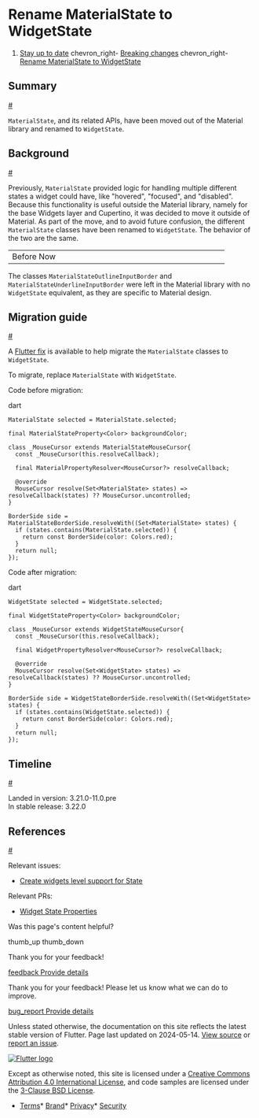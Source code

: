 Rename MaterialState to WidgetState
===================================

1. [Stay up to date](/release) chevron\_right- [Breaking changes](/release/breaking-changes) chevron\_right- [Rename MaterialState to WidgetState](/release/breaking-changes/material-state)

Summary
-------

[#](#summary)

`MaterialState`, and its related APIs, have been moved out of the Material library and renamed to `WidgetState`.

Background
----------

[#](#background)

Previously, `MaterialState` provided logic for handling multiple different states a widget could have, like "hovered", "focused", and "disabled". Because this functionality is useful outside the Material library, namely for the base Widgets layer and Cupertino, it was decided to move it outside of Material. As part of the move, and to avoid future confusion, the different `MaterialState` classes have been renamed to `WidgetState`. The behavior of the two are the same.

|  |  |  |  |  |  |  |  |  |  |  |  |  |  |  |  |  |  |  |  |  |  |
| --- | --- | --- | --- | --- | --- | --- | --- | --- | --- | --- | --- | --- | --- | --- | --- | --- | --- | --- | --- | --- | --- |
| Before Now|  |  |  |  |  |  |  |  |  |  |  |  |  |  |  |  |  |  |  |  | | --- | --- | --- | --- | --- | --- | --- | --- | --- | --- | --- | --- | --- | --- | --- | --- | --- | --- | --- | --- | | `MaterialState` `WidgetState`| `MaterialStatePropertyResolver` `WidgetStatePropertyResolver`| `MaterialStateColor` `WidgetStateColor`| `MaterialStateMouseCursor` `WidgetStateColorMouseCursor`| `MaterialStateBorderSide` `WidgetStateBorderSide`| `MaterialStateOutlinedBorder` `WidgetStateOutlinedBorder`| `MaterialStateTextStyle` `WidgetStateTextStyle`| `MaterialStateProperty` `WidgetStateProperty`| `MaterialStatePropertyAll` `WidgetStatePropertyAll`| `MaterialStatesController` `WidgetStatesController` | | | | | | | | | | | | | | | | | | | | | |

The classes `MaterialStateOutlineInputBorder` and `MaterialStateUnderlineInputBorder` were left in the Material library with no `WidgetState` equivalent, as they are specific to Material design.

Migration guide
---------------

[#](#migration-guide)

A [Flutter fix](/tools/flutter-fix) is available to help migrate the `MaterialState` classes to `WidgetState`.

To migrate, replace `MaterialState` with `WidgetState`.

Code before migration:

dart

```
MaterialState selected = MaterialState.selected;

final MaterialStateProperty<Color> backgroundColor;

class _MouseCursor extends MaterialStateMouseCursor{
  const _MouseCursor(this.resolveCallback);

  final MaterialPropertyResolver<MouseCursor?> resolveCallback;

  @override
  MouseCursor resolve(Set<MaterialState> states) => resolveCallback(states) ?? MouseCursor.uncontrolled;
}

BorderSide side = MaterialStateBorderSide.resolveWith((Set<MaterialState> states) {
  if (states.contains(MaterialState.selected)) {
    return const BorderSide(color: Colors.red);
  }
  return null;
});
```

Code after migration:

dart

```
WidgetState selected = WidgetState.selected;

final WidgetStateProperty<Color> backgroundColor;

class _MouseCursor extends WidgetStateMouseCursor{
  const _MouseCursor(this.resolveCallback);

  final WidgetPropertyResolver<MouseCursor?> resolveCallback;

  @override
  MouseCursor resolve(Set<WidgetState> states) => resolveCallback(states) ?? MouseCursor.uncontrolled;
}

BorderSide side = WidgetStateBorderSide.resolveWith((Set<WidgetState> states) {
  if (states.contains(WidgetState.selected)) {
    return const BorderSide(color: Colors.red);
  }
  return null;
});
```

Timeline
--------

[#](#timeline)

Landed in version: 3.21.0-11.0.pre  
 In stable release: 3.22.0

References
----------

[#](#references)

Relevant issues:

* [Create widgets level support for State](https://github.com/flutter/flutter/issues/138270)

Relevant PRs:

* [Widget State Properties](https://github.com/flutter/flutter/pull/142151)

Was this page's content helpful?

thumb\_up thumb\_down

Thank you for your feedback!

 [feedback Provide details](https://github.com/flutter/website/issues/new?template=1_page_issue.yml&&page-url=https://docs.flutter.dev/release/breaking-changes/material-state/&page-source=https://github.com/flutter/website/tree/main/src/content/release/breaking-changes/material-state.md)

Thank you for your feedback! Please let us know what we can do to improve.

 [bug\_report Provide details](https://github.com/flutter/website/issues/new?template=1_page_issue.yml&&page-url=https://docs.flutter.dev/release/breaking-changes/material-state/&page-source=https://github.com/flutter/website/tree/main/src/content/release/breaking-changes/material-state.md)

Unless stated otherwise, the documentation on this site reflects the latest stable version of Flutter. Page last updated on 2024-05-14. [View source](https://github.com/flutter/website/tree/main/src/content/release/breaking-changes/material-state.md) or [report an issue](https://github.com/flutter/website/issues/new?template=1_page_issue.yml&&page-url=https://docs.flutter.dev/release/breaking-changes/material-state/&page-source=https://github.com/flutter/website/tree/main/src/content/release/breaking-changes/material-state.md "Report an issue with this page").

[![Flutter logo](/assets/images/branding/flutter/logo+text/horizontal/white.svg)](https://flutter.dev)

Except as otherwise noted, this site is licensed under a [Creative Commons Attribution 4.0 International License](https://creativecommons.org/licenses/by/4.0/), and code samples are licensed under the [3-Clause BSD License](https://opensource.org/licenses/BSD-3-Clause).

* [Terms](/tos "Terms of use")* [Brand](/brand "Brand usage guidelines")* [Privacy](https://policies.google.com/privacy "Privacy policy")* [Security](/security "Security philosophy and practices")

   